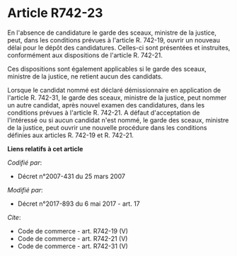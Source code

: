# Article R742-23

En l'absence de candidature le garde des sceaux, ministre de la justice, peut, dans les conditions prévues à l'article R.
742-19, ouvrir un nouveau délai pour le dépôt des candidatures. Celles-ci sont présentées et instruites, conformément aux
dispositions de l'article R. 742-21. 

Ces dispositions sont également applicables si le garde des sceaux, ministre de la justice, ne retient aucun des candidats. 

Lorsque le candidat nommé est déclaré démissionnaire en application de l'article R. 742-31, le garde des sceaux, ministre de
la justice, peut nommer un autre candidat, après nouvel examen des candidatures, dans les conditions prévues à l'article R.
742-21. A défaut d'acceptation de l'intéressé ou si aucun candidat n'est nommé, le garde des sceaux, ministre de la justice,
peut ouvrir une nouvelle procédure dans les conditions définies aux articles R. 742-19 et R. 742-21.

**Liens relatifs à cet article**

_Codifié par_:

  - Décret n°2007-431 du 25 mars 2007

_Modifié par_:

  - Décret n°2017-893 du 6 mai 2017 - art. 17

_Cite_:

  - Code de commerce - art. R742-19 (V)
  - Code de commerce - art. R742-21 (V)
  - Code de commerce - art. R742-31 (V)
